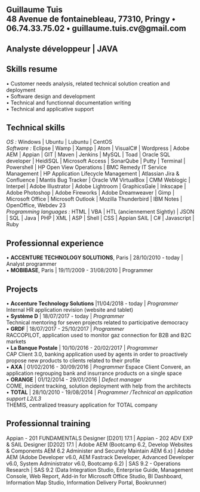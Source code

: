 <!-- <!DOCTYPE html> -->
<html lang="en">
<head>
	<link href="//maxcdn.bootstrapcdn.com/font-awesome/4.2.0/css/font-awesome.min.css" rel="stylesheet">
	<link rel="stylesheet" href="../UI-Flag-master/flag.css">
</head>
<body>

<h2>Guillaume Tuis <br />
48 Avenue de fontainebleau, 77310, Pringy &bull; 06.74.33.75.02 &bull; guillaume.tuis.cv@gmail.com</h2>

<h2>Analyste d&eacute;veloppeur | JAVA</h2>

<h2>Skills resume</h2>
&bull; Customer needs analysis, related technical solution creation and deployment<br />
&bull; Software design and development <br />
&bull; Technical and functionnal documentation writing <br />
&bull; Technical and applicative support 

<h2>Technical skills</h2>
<i>OS :</i> Windows | Ubuntu | Lubuntu | CentOS <br />
<i>Software :</i> Eclipse | Wamp |  Xampp | Atom | VisualC# | Wordpress | Adobe AEM | Appian | GIT | Maven | Jenkins | MySQL | Toad | Oracle SQL developer | HeidiSQL | Microsoft Access | SonarQube | Putty | Terminal | Powershell | HP Open View Operations | BMC Remedy IT Service Management | HP Application Lifecycle Management | Atlassian Jira & Confluence | Mantis Bug Tracker | Oracle VM VirtualBox | CMM Weblogic | Interpel | Adobe Illustrator | Adobe Lightroom |  GraphicsGale | Inkscape | Adobe Photoshop | Adobe Fireworks | Adobe Dreamweaver | Gimp | Microsoft Office | Microsoft Outlook | Mozilla Thunderbird | IBM Notes | OpenOffice, Webdev 23 <br />
<i>Programming languages :</i> HTML | VBA | HTL (anciennement Sightly) | JSON | SQL | Java | PHP | XML | ASP | Shell | CSS | Appian SAIL | C# | Javascript | Ruby

<h2>Professionnal experience</h2>
&bull; <b>ACCENTURE TECHNOLOGY SOLUTIONS</b>, Paris | 28/10/2010 - today | Analyst programmer <br />
&bull; <b>MOBIBASE</b>, Paris | 19/11/2009 - 31/08/2010 | Programmer

<h2>Projects</h2>
&bull; <b>Accenture Technology Solutions</b> |11/04/2018 - today | <i>Programmer</i> <br />
Internal HR application revision (website and tablet) <br />
&bull; <b>Syst&egrave;me D</b> | 18/07/2017 - today | <i>Programmer</i> <br />
Technical mentoring for seven projects related to participative democracy <br />
&bull; <b>GRDF</b> | 18/07/2017 - 25/10/2017 | <i>Programmer</i> <br />
RACCOPILOT, application used to monitor gaz connection for B2B and B2C markets <br />
&bull; <b>La Banque Postale</b> | 10/10/2016 - 20/02/2017 | <i>Programmer</i> <br />
CAP Client 3.0, banking application used by agents in order to proactively propose new products to clients related to their profile <br />
&bull; <b>AXA</b> | 01/02/2016 - 30/09/2016 | <i>Programmer</i>
Espace Client Conver&eacute;, an application regrouping bank and insurrance products on a single space <br />
&bull; <b>ORANGE</b> | 01/12/2014 - 29/01/2016 | <i>Defect manager</i> <br />
COME, incident tracking, solution deployment with help from the architects <br />
&bull; <b>TOTAL</b> | 28/10/2010 - 19/08/2014 | <i>Programmer /Technical an application support L2/L3</i> <br />
THEMIS, centralized treasury application for TOTAL company <br />

<h2>Professionnal training</h2>
Appian - 201 FUNDAMENTALS Designer [D201] 17.1 | Appian - 202 ADV EXP & SAIL Designer [D202] 17.1 | Adobe AEM (Bootcamp 6.2, Develop Websites & Components AEM 6.2 Administer and Securely Maintain AEM 6.x) | Adobe AEM (Adobe Developer v6.0, AEM Fastrack Developer, Advanced Developer v6.0, System Administrator v6.0, Bootcamp 6.2) | SAS 9.2 - Operations Research | SAS 9.2 (Data Integration Studio, Enterprise Guide, Management Console, Web Report, Add-in for Microsoft Office Studio, BI Dashboard, Information Map Studio, Information Delivery Portal, Bookrunner)
</body>
</html>

